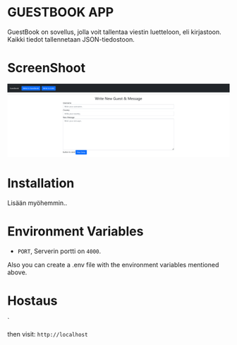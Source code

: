 # GUESTBOOK APP

GuestBook on sovellus, jolla voit tallentaa viestin luetteloon, eli kirjastoon. Kaikki tiedot tallennetaan JSON-tiedostoon. 

# ScreenShoot

![GuestBook App](src/docs/screenshot.png)

# Installation

Lisään myöhemmin..

# Environment Variables

- `PORT`, Serverin portti on `4000`.


Also you can create a .env file with the environment variables mentioned above.

# Hostaus

`

then visit: `http://localhost`


